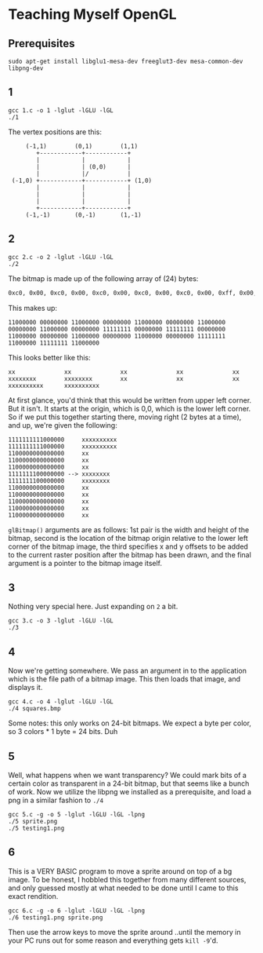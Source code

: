 # Teaching Myself OpenGL

## Prerequisites

```
sudo apt-get install libglu1-mesa-dev freeglut3-dev mesa-common-dev libpng-dev
```

## 1

```
gcc 1.c -o 1 -lglut -lGLU -lGL
./1
```

The vertex positions are this:


```
     (-1,1)        (0,1)        (1,1)
        +------------+------------+
        |            |            |
        |            | (0,0)      |
        |            |/           |
 (-1,0) +------------+------------+ (1,0)
        |            |            |
        |            |            |
        |            |            |
        +------------+------------+
     (-1,-1)       (0,-1)       (1,-1)
```

## 2

```
gcc 2.c -o 2 -lglut -lGLU -lGL
./2
```

The bitmap is made up of the following array of (24) bytes:

```                                                                                      1
0xc0, 0x00, 0xc0, 0x00, 0xc0, 0x00, 0xc0, 0x00, 0xc0, 0x00, 0xff, 0x00, 0xff, 0x00, 0xc0, 0x00, 0xc0, 0x00, 0xc0, 0x00, 0xff, 0xc0, 0xff, 0xc0
```

This makes up:

```
11000000 00000000 11000000 00000000 11000000 00000000 11000000 00000000 11000000 00000000 11111111 00000000 11111111 00000000 11000000 00000000 11000000 00000000 11000000 00000000 11111111 11000000 11111111 11000000
```

This looks better like this:

```
xx              xx              xx              xx              xx              xxxxxxxx        xxxxxxxx        xx              xx              xx              xxxxxxxxxx      xxxxxxxxxx      
```

At first glance, you'd think that this would be written from upper left corner. But it isn't. It starts at the origin, which is 0,0, which is the lower left corner. So if we put this together starting there, moving right (2 bytes at a time), and up, we're given the following:

```
1111111111000000     xxxxxxxxxx      
1111111111000000     xxxxxxxxxx      
1100000000000000     xx              
1100000000000000     xx              
1100000000000000     xx              
1111111100000000 --> xxxxxxxx        
1111111100000000     xxxxxxxx        
1100000000000000     xx              
1100000000000000     xx              
1100000000000000     xx              
1100000000000000     xx              
1100000000000000     xx              
```

`glBitmap()` arguments are as follows: 1st pair is the width and height of the bitmap, second is the location of the bitmap origin relative to the lower left corner of the bitmap image, the third specifies x and y offsets to be added to the current raster position after the bitmap has been drawn, and the final argument is a pointer to the bitmap image itself.

## 3

Nothing very special here. Just expanding on `2` a bit.

```
gcc 3.c -o 3 -lglut -lGLU -lGL
./3
```

## 4

Now we're getting somewhere. We pass an argument in to the application which is the file path of a bitmap image. This then loads that image, and displays it.

```
gcc 4.c -o 4 -lglut -lGLU -lGL
./4 squares.bmp
```

Some notes: this only works on 24-bit bitmaps. We expect a byte per color, so 3 colors * 1 byte = 24 bits. Duh

## 5

Well, what happens when we want transparency? We could mark bits of a certain color as transparent in a 24-bit bitmap, but that seems like a bunch of work. Now we utilize the libpng we installed as a prerequisite, and load a png in a similar fashion to `./4`

```
gcc 5.c -g -o 5 -lglut -lGLU -lGL -lpng
./5 sprite.png
./5 testing1.png
```

## 6

This is a VERY BASIC program to move a sprite around on top of a bg image. To be honest, I hobbled this together from many different sources, and only guessed mostly at what needed to be done until I came to this exact rendition.

```
gcc 6.c -g -o 6 -lglut -lGLU -lGL -lpng
./6 testing1.png sprite.png
```

Then use the arrow keys to move the sprite around ..until the memory in your PC runs out for some reason and everything gets `kill -9`'d.
